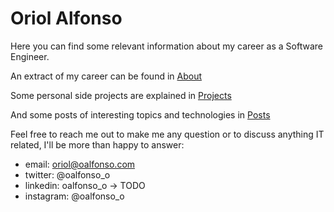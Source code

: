 # Oriol Alfonso

Here you can find some relevant information about my career as a Software Engineer.

An extract of my career can be found in [About](about.md)

Some personal side projects are explained in [Projects](projects.md)

And some posts of interesting topics and technologies in [Posts](posts.md)

Feel free to reach me out to make me any question or to discuss anything IT related, I'll be more than happy to answer:

- email: oriol@oalfonso.com
- twitter: @oalfonso_o
- linkedin: oalfonso_o -> TODO
- instagram: @oalfonso_o
